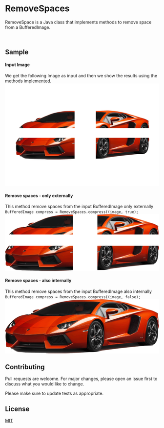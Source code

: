 # RemoveSpaces

RemoveSpace is a Java class that implements methods to remove space from a BufferedImage.

<br>

## Sample

#### Input Image
We get the following Image as input and then we show the results using the methods implemented.  
<kbd>
![Original BufferedImage](https://github.com/simoska4/removespaces/blob/master/sample/input.png)
</kbd>

#### Remove spaces - only externally
This method remove spaces from the input BufferedImage only externally
``BufferedImage compress = RemoveSpaces.compress((image, true);``  
![Original BufferedImage](https://github.com/simoska4/removespaces/blob/master/sample/compress_onlyexternally.png)

#### Remove spaces - also internally
This method remove spaces from the input BufferedImage also internally
``BufferedImage compress = RemoveSpaces.compress((image, false);``  
![Original BufferedImage](https://github.com/simoska4/removespaces/blob/master/sample/compress.png)


## Contributing
Pull requests are welcome. For major changes, please open an issue first to discuss what you would like to change.

Please make sure to update tests as appropriate.


## License
[MIT](https://choosealicense.com/licenses/mit/)
